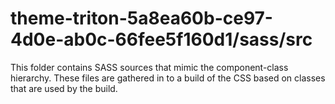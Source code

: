 # theme-triton-5a8ea60b-ce97-4d0e-ab0c-66fee5f160d1/sass/src

This folder contains SASS sources that mimic the component-class hierarchy. These files
are gathered in to a build of the CSS based on classes that are used by the build.
